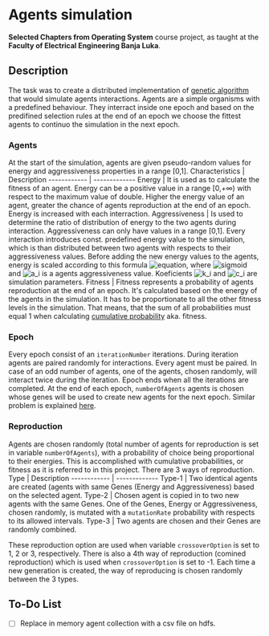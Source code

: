 # Agents simulation
**Selected Chapters from Operating System** course project, as taught at the **Faculty of Electrical Engineering Banja Luka**.
## Description
The task was to create a distributed implementation of [genetic algorithm](https://en.wikipedia.org/wiki/Genetic_algorithm) that would simulate agents interactions. Agents are a simple organisms with a predefined behaviour. They interract inside one epoch and based on the predifined selection rules at the end of an epoch we choose the fittest agents to continuo the simulation in the next epoch.
### Agents
At the start of the simulation, agents are given pseudo-random values for energy and aggressiveness properties in a range [0,1].
Characteristics | Description
------------ | -------------
Energy | It is used as to calculate the fitness of an agent. Energy can be a positive value in a range [0,+∞) with respect to the maximum value of double. Higher the energy value of an agent, greater the chance of agents reproduction at the end of an epoch. Energy is increased with each interraction.
Aggressiveness | Is used to determine the ratio of distribution of energy to the two agents during interaction. Aggressiveness can only have values in a range [0,1]. Every interaction introduces const. predefined energy value to the simulation, which is than distributed between two agents with respects to their aggressiveness values. Before adding the new energy values to the agents, energy is scaled according to this formula ![equation](http://www.sciweavers.org/upload/Tex2Img_1602335826/render.png), where ![sigmoid](http://www.sciweavers.org/upload/Tex2Img_1602336588/render.png) and ![a_i](http://www.sciweavers.org/upload/Tex2Img_1602336826/render.png) is a agents aggressiveness value. Koeficients ![k_i](http://www.sciweavers.org/upload/Tex2Img_1602336880/render.png) and ![c_i](http://www.sciweavers.org/upload/Tex2Img_1602337019/render.png) are simulation parameters.
Fitness | Fitness represents a probability of agents reproduction at the end of an epoch. It's calculated based on the energy of the agents in the simulation. It has to be proportionate to all the other fitness levels in the simulation. That means, that the sum of all probabilities must equal 1 when calculating [cumulative probability](https://en.wikipedia.org/wiki/Cumulative_distribution_function) aka. fitness.
### Epoch
Every epoch consist of an `iterationNumber` iterations. During iteration agents are paired randomly for interactions. Every agent must be paired. In case of an odd number of agents, one of the agents, chosen randomly, will interact  twice during the iteration. Epoch ends when all the iterations are completed. At the end of each epoch, `numberOfAgents` agents is chosen whose genes will be used to create new agents for the next epoch. Similar problem is explained [here](https://www.youtube.com/watch?v=YNMkADpvO4w).
### Reproduction
Agents are chosen randomly (total number of agents for reproduction is set in variable `numberOfAgents`), with a probability of choice being proportional to their energies. This is accomplished with cumulative probabilities, or fitness as it is referred to in this project. There are 3 ways of reproduction.
Type | Description
------------ | -------------
Type-1 | Two identical agents are created (agents with same Genes (Energy and Aggressiveness) based on the selected agent.
Type-2 | Chosen agent is copied in to two new agents with the same Genes. One of the Genes, Energy or Aggressiveness, chosen randomly, is mutated with a `mutationRate` probability with respects to its allowed intervals.
Type-3 | Two agents are chosen and their Genes are randomly combined.

These reproduction option are used when variable `crossoverOption` is set to 1, 2 or 3, respectively. There is also a 4th way of reproduction (comined reproduction) which is used when `crossoverOption` is set to -1. Each time a new generation is created, the way of reproducing is chosen randomly between the 3 types.

## To-Do List
- [ ] Replace in memory agent collection with a csv file on hdfs.
